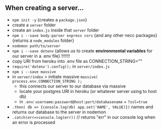 ## When creating a server...

- `npm init -y` {creates a `package.json`}
- create a `server` folder
- create an `index.js` inside that `server` folder
- `npm i --save body-parser express cors` {and any other necc packages} {returns a `node_modules` folder}
- `nodemon path/to/server`
- `npm i --save dotenv` {allows us to create **environmental variables** for our server in a .env file} !!!!!!!
- copy URI from heroku into .env file as CONNECTION_STRING=""
- `require('dotenv').config();` in `server/index.js`
- `npm i --save massive`
- in `server/index` > initiate massive `massive( process.env.CONNECTION_STRING );`
    - this connects our server to our database via massive
    - locate your postgres URI in heroku (or whatever server using to host db)
    - in `.env`: `username:password@host:port/databasename` + `?ssl=true`
- `.then( db => {console.log(db) app.set('NAME', VALUE)})` names and returns our database to the server in nodemon 
- `.catch(err=>console.log(err))` // returns "err" in our console log when an error is processed
